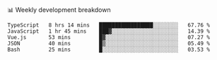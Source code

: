 📊 Weekly development breakdown
<!--START_SECTION:waka-->
```text
TypeScript   8 hrs 14 mins   █████████████████░░░░░░░░   67.76 % 
JavaScript   1 hr 45 mins    ███▓░░░░░░░░░░░░░░░░░░░░░   14.39 % 
Vue.js       53 mins         █▓░░░░░░░░░░░░░░░░░░░░░░░   07.27 % 
JSON         40 mins         █▒░░░░░░░░░░░░░░░░░░░░░░░   05.49 % 
Bash         25 mins         █░░░░░░░░░░░░░░░░░░░░░░░░   03.53 % 
```
<!--END_SECTION:waka-->
